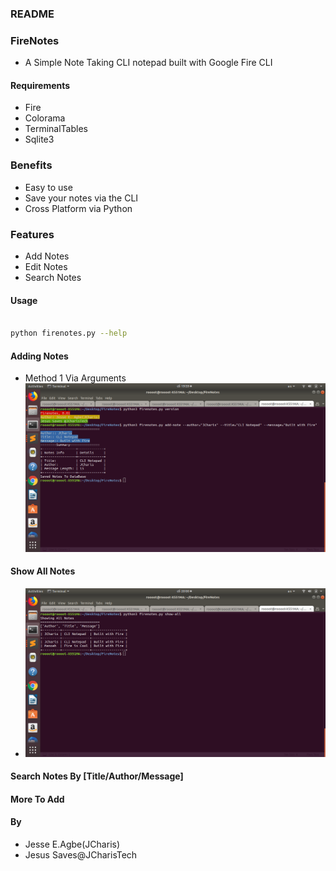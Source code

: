 ### README

### FireNotes
+ A Simple Note Taking CLI notepad built with Google Fire CLI

#### Requirements
+ Fire
+ Colorama
+ TerminalTables
+ Sqlite3


### Benefits
+ Easy to use
+ Save your notes via the CLI
+ Cross Platform via Python

### Features
+ Add Notes
+ Edit Notes
+ Search Notes



#### Usage
```bash

python firenotes.py --help 

```

#### Adding Notes 
+ Method 1 Via Arguments
![](images/images1.png)



#### Show All Notes
+ ![](images/images2.png)




#### Search Notes By [Title/Author/Message]



#### More To Add



#### By
+ Jesse E.Agbe(JCharis)
+ Jesus Saves@JCharisTech




